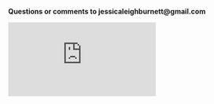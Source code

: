 __Questions or comments to jessicaleighburnett@gmail.com__


![For a current version of my CV please click here.](https://github.com/TrashBirdEcology/cv/blob/master/extendedCV/burnett_extendedResume.pdf)
